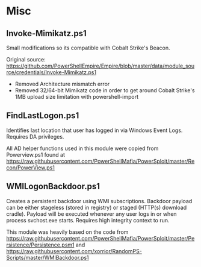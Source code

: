 # Misc

## Invoke-Mimikatz.ps1
Small modifications so its compatible with Cobalt Strike's Beacon. 

Original source: https://github.com/PowerShellEmpire/Empire/blob/master/data/module_source/credentials/Invoke-Mimikatz.ps1
* Removed Architecture mismatch error
* Removed 32/64-bit Mimikatz code in order to get around Cobalt Strike's 1MB upload size limitation with powershell-import


## FindLastLogon.ps1
Identifies last location that user has logged in via Windows Event Logs.  Requires DA privileges.

All AD helper functions used in this module were copied from Powerview.ps1 found at https://raw.githubusercontent.com/PowerShellMafia/PowerSploit/master/Recon/PowerView.ps1


## WMILogonBackdoor.ps1
Creates a persistent backdoor using WMI subscriptions.  Backdoor payload can be either stageless (stored in registry) or staged (HTTP(s) download cradle).  Payload will be executed whenever any user logs in or when process svchost.exe starts. Requires high integrity context to run.

This module was heavily based on the code from https://raw.githubusercontent.com/PowerShellMafia/PowerSploit/master/Persistence/Persistence.psm1 and https://raw.githubusercontent.com/xorrior/RandomPS-Scripts/master/WMIBackdoor.ps1
